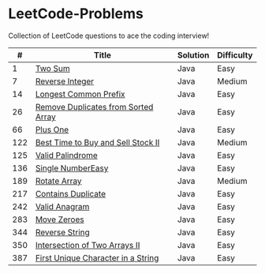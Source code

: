 # LeetCode-Problems
Collection of LeetCode questions to ace the coding interview!

| **#** | **Title**                           | **Solution** | **Difficulty** |
|-------|-------------------------------------|--------------|----------------|
| 1     | <a href="https://github.com/PolPinol/LeetCode-Problems/blob/main/two-sum/two-sum.java">Two Sum</a>                              | Java         | Easy           |
| 7     | <a href="https://github.com/PolPinol/LeetCode-Problems/tree/main/reverse-integer/reverse-integer.java">Reverse Integer</a>                      | Java         | Medium         |
| 14    | <a href="https://github.com/PolPinol/LeetCode-Problems/tree/main/longest-common-prefix/longest-common-prefix.java">Longest Common Prefix</a>                | Java         | Easy           |
| 26    | <a href="https://github.com/PolPinol/LeetCode-Problems/blob/main/remove-duplicates-from-sorted-array/remove-duplicates-from-sorted-array.java">Remove Duplicates from Sorted Array</a>  | Java         | Easy           |
| 66    | <a href="https://github.com/PolPinol/LeetCode-Problems/blob/main/plus-one/plus-one.java">Plus One</a>                             | Java         | Easy           |
| 122| <a href="https://github.com/PolPinol/LeetCode-Problems/blob/main/best-time-to-buy-and-sell-stock-ii/best-time-to-buy-and-sell-stock-ii.java">Best Time to Buy and Sell Stock II</a>| Java | Medium |
| 125   | <a href="https://github.com/PolPinol/LeetCode-Problems/blob/main/valid-palindrome/valid-palindrome.java">Valid Palindrome</a>                     | Java         | Easy           |
| 136   | <a href="https://github.com/PolPinol/LeetCode-Problems/blob/main/single-number/single-number.java">Single NumberEasy</a>                    | Java         | Easy           |
| 189   | <a href="https://github.com/PolPinol/LeetCode-Problems/tree/main/rotate-array/rotate-array.java">Rotate Array</a>                        | Java         | Medium         |
| 217   | <a href="https://github.com/PolPinol/LeetCode-Problems/blob/main/contains-duplicate/contains-duplicate.java">Contains Duplicate</a>                  | Java         | Easy           |
| 242   | <a href="https://github.com/PolPinol/LeetCode-Problems/blob/main/valid-anagram/valid-anagram.java">Valid Anagram</a>                       | Java         | Easy           |
| 283   | <a href="https://github.com/PolPinol/LeetCode-Problems/blob/main/move-zeroes/move-zeroes.java">Move Zeroes</a>                         | Java         | Easy           |
| 344   | <a href="https://github.com/PolPinol/LeetCode-Problems/blob/main/reverse-string/reverse-string.java">Reverse String</a>                      | Java         | Easy           |
| 350   | <a href="https://github.com/PolPinol/LeetCode-Problems/blob/main/intersection-of-two-arrays-ii/intersection-of-two-arrays-ii.java">Intersection of Two Arrays II</a>       | Java         | Easy           |
| 387   | <a href="https://github.com/PolPinol/LeetCode-Problems/blob/main/first-unique-character-in-a-string/first-unique-character-in-a-string.java">First Unique Character in a String</a>  | Java         | Easy           |

